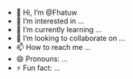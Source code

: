 - 👋 Hi, I’m @Fhatuw
- 👀 I’m interested in ...
- 🌱 I’m currently learning ...
- 💞️ I’m looking to collaborate on ...
- 📫 How to reach me ...
- 😄 Pronouns: ...
- ⚡ Fun fact: ...

<!---
Fhatuw/Fhatuw is a ✨ special ✨ repository because its `README.md` (this file) appears on your GitHub profile.
You can click the Preview link to take a look at your changes.
--->
